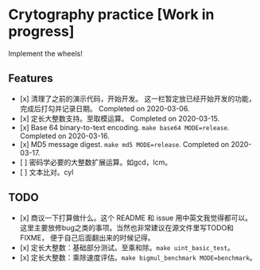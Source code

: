 Crytography practice \[Work in progress\]
=========================================

Implement the wheels!

Features
--------

-   \[x\] 清理了之前的演示代码，开始开发。 这一栏暂定放已经开始开发的功能，完成后打勾并记录日期。 Completed on 2020-03-06.
-   \[x\] 定长大整数支持。至取模运算。 Completed on 2020-03-15.
-   \[x\] Base 64 binary-to-text encoding. `make base64 MODE=release`. Completed on 2020-03-16.
-   \[x\] MD5 message digest. `make md5 MODE=release`. Completed on 2020-03-17.
-   \[ \] 密码学必要的大整数扩展运算。如gcd，lcm。
-   \[ \] 文本比对。cyl

TODO
----

-   \[x\] 商议一下打算做什么。这个 README 和 issue 用中英文我觉得都可以。 这里主要放修bug之类的事项。当然也非常建议在源文件里写TODO和FIXME， 便于自己后面翻出来的时候记得。
-   \[x\] 定长大整数：基础部分测试。至乘和除。`make uint_basic_test`。
-   \[x\] 定长大整数：乘除速度评估。`make bigmul_benchmark MODE=benchmark`。

